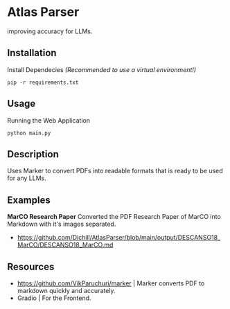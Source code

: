 # Atlas Parser
improving accuracy for LLMs.

## Installation
Install Dependecies *(Recommended to use a virtual environment!)*
```
pip -r requirements.txt
```

## Usage
Running the Web Application
```
python main.py
```

## Description
Uses Marker to convert PDFs into readable formats that is ready to be used for any LLMs.

## Examples
**MarCO Research Paper**
Converted the PDF Research Paper of MarCO into Markdown with it's images separated.
- https://github.com/Dichill/AtlasParser/blob/main/output/DESCANSO18_MarCO/DESCANSO18_MarCO.md

## Resources
- https://github.com/VikParuchuri/marker | Marker converts PDF to markdown quickly and accurately.
- Gradio                                 | For the Frontend.

